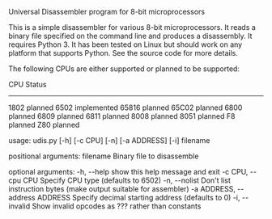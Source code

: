 Universal Disassembler program for 8-bit microprocessors

This is a simple disassembler for various 8-bit microprocessors. It
reads a binary file specified on the command line and produces a
disassembly. It requires Python 3. It has been tested on Linux but
should work on any platform that supports Python. See the source code
for more details.

The following CPUs are either supported or planned to be supported:

CPU    Status
---    ------
1802   planned
6502   implemented
65816  planned
65C02  planned
6800   planned
6809   planned
6811   planned
8008   planned
8051   planned
F8     planned
Z80    planned

usage: udis.py [-h] [-c CPU] [-n] [-a ADDRESS] [-i] filename

positional arguments:
  filename              Binary file to disassemble

optional arguments:
  -h, --help            show this help message and exit
  -c CPU, --cpu CPU     Specify CPU type (defaults to 6502)
  -n, --nolist          Don't list instruction bytes (make output suitable for
                        assembler)
  -a ADDRESS, --address ADDRESS
                        Specify decimal starting address (defaults to 0)
  -i, --invalid         Show invalid opcodes as ??? rather than constants
